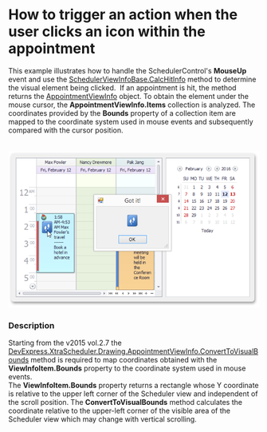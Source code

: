 # How to trigger an action when the user clicks an icon within the appointment


This example illustrates how to handle the SchedulerControl's <strong>MouseUp</strong> event and use the <a href="http://help.devexpress.com/#WindowsForms/DevExpressXtraSchedulerDrawingSchedulerViewInfoBase_CalcHitInfotopic">SchedulerViewInfoBase.CalcHitInfo</a> method to determine the visual element being clicked.  If an appointment is hit, the method returns the <a href="http://help.devexpress.com/#WindowsForms/clsDevExpressXtraSchedulerDrawingAppointmentViewInfotopic">AppointmentViewInfo</a> object. To obtain the element under the mouse cursor, the <strong>AppointmentViewInfo.Items</strong> collection is analyzed. The coordinates provided by the <strong>Bounds</strong> property of a collection item are mapped to the coordinate system used in mouse events and subsequently compared with the cursor position.<br><br><br><img src="https://raw.githubusercontent.com/DevExpress-Examples/how-to-trigger-an-action-when-the-user-clicks-an-icon-within-the-appointment-t344966/15.2.7+/media/d2d5f8bf-d186-11e5-80bf-00155d62480c.png">


<h3>Description</h3>

Starting from the v2015 vol.2.7 the <a href="http://help.devexpress.com/#WindowsForms/DevExpressXtraSchedulerDrawingAppointmentViewInfo_ConvertToVisualBoundstopic">DevExpress.XtraScheduler.Drawing.AppointmentViewInfo.ConvertToVisualBounds</a>&nbsp;method is required to map coordinates obtained with the <strong>ViewInfoItem.Bounds</strong> property to the coordinate system used in mouse events.<br>The&nbsp;<strong>ViewInfoItem.Bounds</strong> property returns a rectangle whose Y coordinate is relative to the upper left corner of the Scheduler view and independent of the scroll position. The&nbsp;<strong>ConvertToVisualBounds</strong>&nbsp;method calculates the coordinate relative to the upper-left corner of the visible area of the Scheduler view which may change with vertical scrolling.

<br/>


